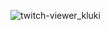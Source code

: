 ![twitch-viewer_kluki](https://user-images.githubusercontent.com/19548834/28010188-616bb09e-655e-11e7-9203-4f3650918244.png)
